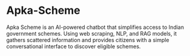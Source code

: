 # Apka-Scheme
Apka Scheme is an AI-powered chatbot that simplifies access to Indian government schemes. Using web scraping, NLP, and RAG models, it gathers scattered information and provides citizens with a simple conversational interface to discover eligible schemes.

